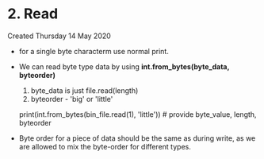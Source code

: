 # 2. Read
Created Thursday 14 May 2020


* for a single byte characterm use normal print.
* We can read byte type data by using **int.from_bytes(**byte_data, byteorder**)**
	1. byte_data is just file.read(length)
	2. byteorder - 'big' or 'little'

	print(int.from_bytes(bin_file.read(1), 'little'))	# provide byte_value, length, byteorder
		

* Byte order for a piece of data should be the same as during write, as we are allowed to mix the byte-order for different types.



